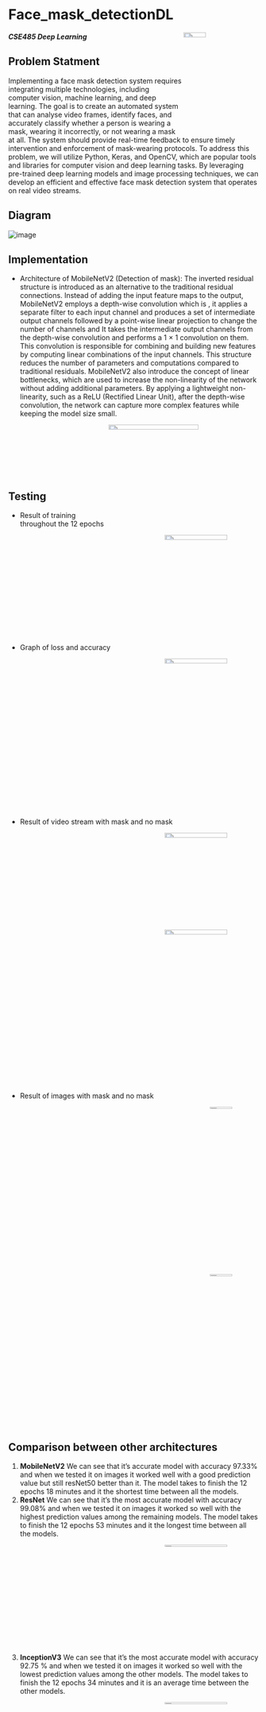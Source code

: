 # Face_mask_detectionDL

<img src="https://github.com/Nouran-saad/Face_mask_detectionDL/assets/55962261/47dc65ff-1817-4c3b-9f3c-db4871e3f806"  width="30%" height="5%" align="right">

***CSE485 Deep Learning***
## Problem Statment
Implementing a face mask detection system requires integrating multiple technologies, including computer vision, machine learning, and deep learning. The goal is to create an automated system that can analyse video frames, identify faces, and accurately classify whether a person is wearing a mask, wearing it incorrectly, or not wearing a mask at all. The system should provide real-time feedback to ensure timely intervention and enforcement of mask-wearing protocols.
To address this problem, we will utilize Python, Keras, and OpenCV, which are popular tools and libraries for computer vision and deep learning tasks. By leveraging pre-trained deep learning models and image processing techniques, we can develop an efficient and effective face mask detection system that operates on real video streams.

## Diagram
![image](https://github.com/Nouran-saad/Face_mask_detectionDL/assets/55962261/192bb94b-6e90-4169-ba6d-7309fa7d3502)

## Implementation
* Architecture of MobileNetV2 (Detection of mask):
The inverted residual structure is introduced as an alternative to the traditional residual connections. Instead of adding the input feature maps to the output, MobileNetV2 employs a depth-wise convolution which is , it applies a separate filter to each input channel and produces a set of intermediate output channels followed by a point-wise linear projection to change the number of channels and It takes the intermediate output channels from the depth-wise convolution and performs a 1 × 1 convolution on them. This convolution is responsible for combining and building new features by computing linear combinations of the input channels. This structure reduces the number of parameters and computations compared to traditional residuals.
MobileNetV2 also introduce the concept of linear bottlenecks, which are used to increase the non-linearity of the network without adding additional parameters. By applying a lightweight non-linearity, such as a ReLU (Rectified Linear Unit), after the depth-wise convolution, the network can capture more complex features while keeping the model size small.

<img src="https://github.com/Nouran-saad/Face_mask_detectionDL/assets/55962261/8386b3d9-b972-4305-b914-ad44e747820f"  width="60%" height="5%" align="right">

<br />
<br />
<br />
<br />
<br />
<br />


## Testing
* Result of training throughout the 12 epochs
<p align="center">
<img src="https://github.com/Nouran-saad/Face_mask_detectionDL/assets/55962261/891bdfa9-8fac-46d6-b915-82aaa7f04e5d"  width="50%" height="5%" align="right">
</p>

<br />
<br />
<br />
<br />
<br />
<br />
<br />
<br />
<br />
<br />
<br />
<br />



* Graph of loss and accuracy
<p align="center">
<img src="https://github.com/Nouran-saad/Face_mask_detectionDL/assets/55962261/e71bdf8f-3532-48e8-9960-b403d965fa81"  width="50%" height="5%" align="right">
</p>
<br />
<br />
<br />
<br />
<br />
<br />
<br />
<br />
<br />
<br />
<br />
<br />
<br />
<br />
<br />
<br />
<br />
<br />


* Result of video stream with mask and no mask
<p align="center">
<img src="https://github.com/Nouran-saad/Face_mask_detectionDL/assets/55962261/d19a5271-a24d-4727-a2aa-fdaae6035207"  width="50%" height="5%" align="right">
</p>
<br />
<br />
<br />
<br />
<br />
<br />
<br />
<br />

<p align="center">
<img src="https://github.com/Nouran-saad/Face_mask_detectionDL/assets/55962261/d98018ed-df28-4f11-bcd7-9328a41e2ca6"  width="50%" height="5%" align="right">
</p>

<br />
<br />
<br />
<br />
<br />
<br />
<br />
<br />
<br />
<br />
<br />
<br />
<br />
<br />
<br />
<br />
<br />
<br />
<br />
<br />
<br />

* Result of images with mask and no mask
<p align="center">
<img src="https://github.com/Nouran-saad/Face_mask_detectionDL/assets/55962261/8034fa61-5243-4fa0-92ef-271e824af43e"  width="30%" height="2%" align="right">
</p>

<br />
<br />
<br />
<br />
<br />
<br />
<br />
<br />
<br />
<br />
<br />
<br />
<br />
<br />
<br />
<br />
<br />
<br />
<br />

<p align="center">
<img src="https://github.com/Nouran-saad/Face_mask_detectionDL/assets/55962261/85051949-ce54-4511-90bc-2e1551025dbe"  width="30%" height="2%" align="right">
</p>


<br />
<br />
<br />
<br />
<br />
<br />
<br />
<br />
<br />
<br />
<br />
<br />
<br />
<br />
<br />
<br />
<br />
<br />



## Comparison between other architectures
1.  **MobileNetV2**
We can see that it’s accurate model with accuracy 97.33% and when we tested it on images it worked well with a good prediction value but still resNet50 better than it.
The model takes to finish the 12 epochs 18 minutes and it the shortest time between all the models. 
2.  **ResNet**
We can see that it’s the most accurate model with accuracy 99.08% and when we tested it on images it worked so well with the highest prediction values among the remaining models. 
The model takes to finish the 12 epochs 53 minutes and it the longest time between all the models. 
<p align="center">
<img src="https://github.com/Nouran-saad/Face_mask_detectionDL/assets/55962261/2348f839-ef16-419f-ad51-37bcb4d8cfc3"  width="50%" height="3%" align="right">
</p>

<br />
<br />
<br />
<br />
<br />
<br />
<br />
<br />
<br />
<br />
<br />
<br />

3. **InceptionV3**
   We can see that it’s the most accurate model with accuracy 92.75 % and when we tested it on images it worked so well with the lowest prediction values among the other models. 
The model takes to finish the 12 epochs 34 minutes and it is an average time between the other models.
<p align="center">
<img src="https://github.com/Nouran-saad/Face_mask_detectionDL/assets/55962261/f38a832c-3b2b-450c-a997-923919429347"  width="50%" height="3%" align="right">
</p>


